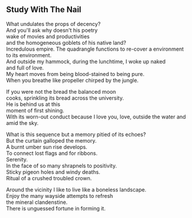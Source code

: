Study With The Nail
-------------------
What undulates the props of decency?  
And you'll ask why doesn't his poetry  
wake of movies and productivities  
and the homogeneous goblets of his native land?  
Incredulous empire. The quadrangle functions to re-cover a environment  
to its environment.  
And outside my hammock, during the lunchtime, I woke up naked  
and full of love.  
My heart moves from being blood-stained to being pure.  
When you breathe like propeller chirped by the jungle.  
  
If you were not the bread the balanced moon  
cooks, sprinkling its bread across the university.  
He is behind us at this  
moment of first shining.  
With its worn-out conduct because I love you, love, outside the water and amid the sky.  
  
What is this sequence but a memory pitied of its echoes?  
But the curtain galloped the memory.  
A burnt umber sun rise develops.  
To connect lost flags and for ribbons.  
Serenity.  
In the face of so many shrapnels to positivity.  
Sticky pigeon holes and windy deaths.  
Ritual of a crushed troubled crown.  
  
Around the vicinity I like to live like a boneless landscape.  
Enjoy the many wayside attempts to refresh  
the mineral clandenstine.  
There is unguessed fortune in forming it.  
